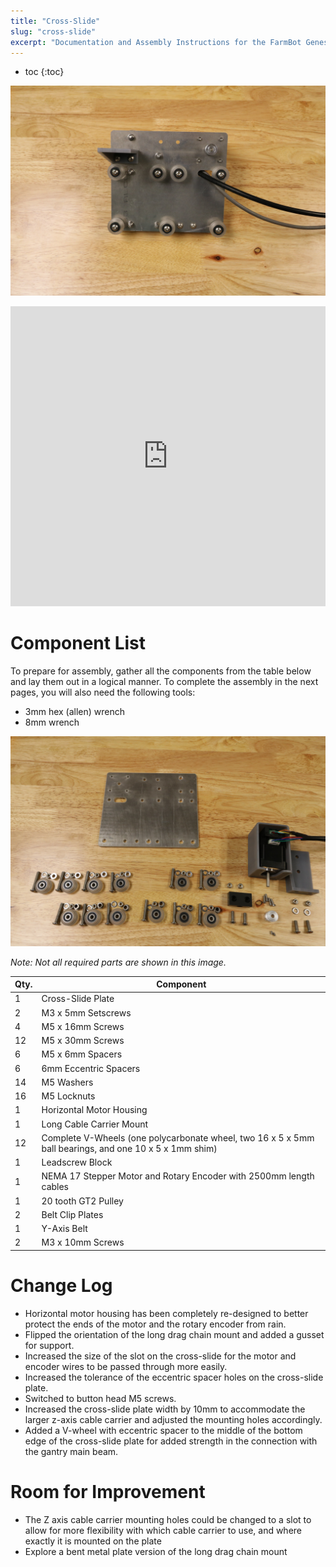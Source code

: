 ```yaml
---
title: "Cross-Slide"
slug: "cross-slide"
excerpt: "Documentation and Assembly Instructions for the FarmBot Genesis Cross-Slide"
---
```


* toc
{:toc}


![IMG_6577.jpg](IMG_6577.jpg)



<iframe width="100%" height="480" src="https://sketchfab.com/models/542d1041c50744e8b727630e25e35e5a/embed?ui_controls=0&amp;ui_infos=0&amp;ui_related=0" frameborder="0" allowfullscreen mozallowfullscreen="true" webkitallowfullscreen="true" onmousewheel=""></iframe>



# Component List

To prepare for assembly, gather all the components from the table below and lay them out in a logical manner. To complete the assembly in the next pages, you will also need the following tools:
* 3mm hex (allen) wrench
* 8mm wrench

![IMG_6616.jpg](IMG_6616.jpg)

_Note: Not all required parts are shown in this image._



|Qty.                          |Component                     |
|------------------------------|------------------------------|
|1                             |Cross-Slide Plate
|2                             |M3 x 5mm Setscrews
|4                             |M5 x 16mm Screws
|12                            |M5 x 30mm Screws
|6                             |M5 x 6mm Spacers
|6                             |6mm Eccentric Spacers
|14                            |M5 Washers
|16                            |M5 Locknuts
|1                             |Horizontal Motor Housing
|1                             |Long Cable Carrier Mount
|12                            |Complete V-Wheels (one polycarbonate wheel, two 16 x 5 x 5mm ball bearings, and one 10 x 5 x 1mm shim)
|1                             |Leadscrew Block
|1                             |NEMA 17 Stepper Motor and Rotary Encoder with 2500mm length cables
|1                             |20 tooth GT2 Pulley
|2                             |Belt Clip Plates
|1                             |Y-Axis Belt
|2                             |M3 x 10mm Screws



# Change Log

* Horizontal motor housing has been completely re-designed to better protect the ends of the motor and the rotary encoder from rain.
* Flipped the orientation of the long drag chain mount and added a gusset for support.
* Increased the size of the slot on the cross-slide for the motor and encoder wires to be passed through more easily.
* Increased the tolerance of the eccentric spacer holes on the cross-slide plate.
* Switched to button head M5 screws.
* Increased the cross-slide plate width by 10mm to accommodate the larger z-axis cable carrier and adjusted the mounting holes accordingly.
* Added a V-wheel with eccentric spacer to the middle of the bottom edge of the cross-slide plate for added strength in the connection with the gantry main beam.

# Room for Improvement

* The Z axis cable carrier mounting holes could be changed to a slot to allow for more flexibility with which cable carrier to use, and where exactly it is mounted on the plate
 * Explore a bent metal plate version of the long drag chain mount
